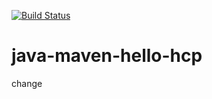 [![Build Status](https://snap-ci.com/snapcitester/java-maven-hello-hcp/branch/master/build_image)](https://snap-ci.com/snapcitester/java-maven-hello-hcp/branch/master)

# java-maven-hello-hcp

change
